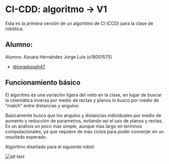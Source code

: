 
# CI-CDD: algoritmo -> V1

Esta es la primera versión de un algortimo de CI (CCD) para la clase de robótica.

## Alumno:
Alumno: Azuara Hernández Jorge Luis (s18001575)
- [@jorgeluisah47](https://github.com/jorgeluisah47)

## Funcionamiento básico
El algoritmo es una variación ligera del visto en la clase, en lugar de buscar la cinemática inversa por medio de rectas y planos lo busco por medio de "match" entre distancias y angulos:

Basicamente busco que los angulos y distancias individuales por medio de aumento y reducción de parametros, evitando así el uso de planos y rectas.
Es un análisis un poco mas simple, aunque mas largo en terminos computacionales, ya que requiere de mas ciclos para poder converjer en un resultado esperado.

Algoritmo diseñado para el siguiente robot:

![alt text](./src/assets/img/img.png)



